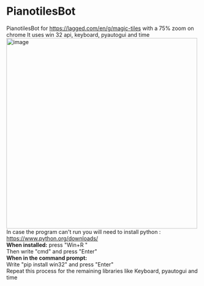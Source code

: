 # PianotilesBot
PianotilesBot for https://lagged.com/en/g/magic-tiles with a 75% zoom on chrome
It uses win 32 api, keyboard, pyautogui and time 
<br >
<img width="498" alt="image" src="https://github.com/AnCarsenat/PianotilesBot/assets/87574028/b6008060-2bee-4bd9-9eb6-9ab66b7408c1">
<br >
In case the program can't run you will need to install python : https://www.python.org/downloads/
<br > 
**When installed:** press "Win+R "
<br >Then write "cmd" and press "Enter"
<br > 
**When in the command prompt:**
<br > Write "pip install win32" and press "Enter"
<br > Repeat this process for the remaining libraries like Keyboard, pyautogui and time

